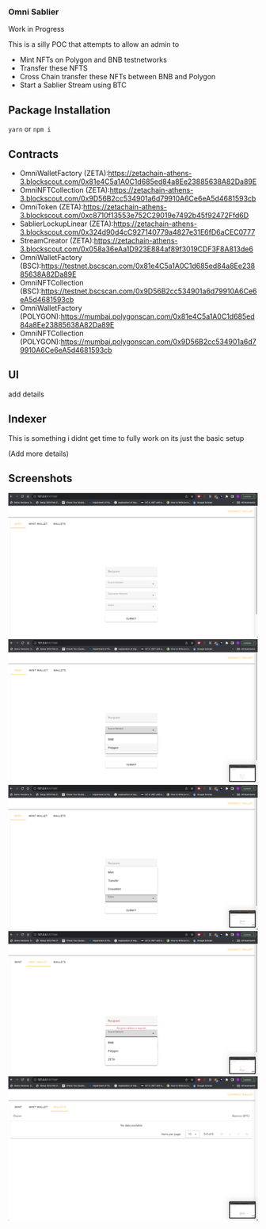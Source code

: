 ### Omni Sablier
Work in Progress

This is a silly POC that attempts to allow an admin to

- Mint NFTs on Polygon and BNB testnetworks
- Transfer these NFTS
- Cross Chain transfer these NFTs between BNB and Polygon
- Start a Sablier Stream using BTC

## Package Installation

`yarn` or `npm i`

## Contracts
- OmniWalletFactory (ZETA):https://zetachain-athens-3.blockscout.com/0x81e4C5a1A0C1d685ed84a8Ee23885638A82Da89E
- OmniNFTCollection (ZETA):https://zetachain-athens-3.blockscout.com/0x9D56B2cc534901a6d79910A6Ce6eA5d4681593cb
- OmniToken (ZETA):https://zetachain-athens-3.blockscout.com/0xc8710f13553e752C29019e7492b45f92472Ffd6D
- SablierLockupLinear (ZETA):https://zetachain-athens-3.blockscout.com/0x324d90d4cC927140779a4827e31E6fD6aCEC0777
- StreamCreator (ZETA):https://zetachain-athens-3.blockscout.com/0x058a36eAa1D923E884af89f3019CDF3F8A813de6
- OmniWalletFactory (BSC):https://testnet.bscscan.com/0x81e4C5a1A0C1d685ed84a8Ee23885638A82Da89E
- OmniNFTCollection (BSC):https://testnet.bscscan.com/0x9D56B2cc534901a6d79910A6Ce6eA5d4681593cb
- OmniWalletFactory (POLYGON):https://mumbai.polygonscan.com/0x81e4C5a1A0C1d685ed84a8Ee23885638A82Da89E
- OmniNFTCollection (POLYGON):https://mumbai.polygonscan.com/0x9D56B2cc534901a6d79910A6Ce6eA5d4681593cb


## UI

add details

## Indexer
This is something i didnt get time to fully work on its just the basic setup

(Add more details)

## Screenshots

![1](/screenshots/1.png )
![2](/screenshots/2.png )
![3](/screenshots/3.png )
![4](/screenshots/4.png )
![5](/screenshots/5.png )


